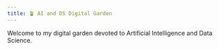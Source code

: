 ```yaml
---
title: 🪴 AI and DS Digital Garden
---
```


Welcome to my digital garden devoted to Artificial Intelligence and Data Science.
